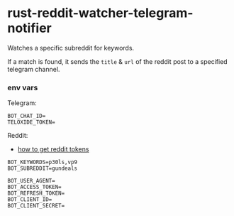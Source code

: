# rust-reddit-watcher-telegram-notifier

Watches a specific subreddit for keywords.

If a match is found, it sends the `title` & `url` of the reddit post to a specified telegram channel.

### env vars

Telegram:

```
BOT_CHAT_ID=
TELOXIDE_TOKEN=
```

Reddit:

* [how to get reddit tokens](https://github.com/reddit-archive/reddit/wiki/OAuth2)

```
BOT_KEYWORDS=p30ls,vp9
BOT_SUBREDDIT=gundeals

BOT_USER_AGENT=
BOT_ACCESS_TOKEN=
BOT_REFRESH_TOKEN=
BOT_CLIENT_ID=
BOT_CLIENT_SECRET=
```

